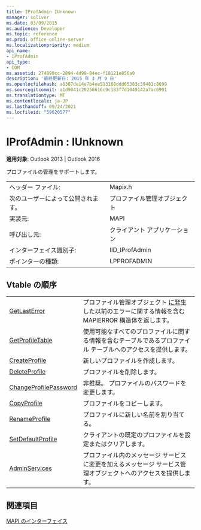 ```yaml
---
title: IProfAdmin IUnknown
manager: soliver
ms.date: 03/09/2015
ms.audience: Developer
ms.topic: reference
ms.prod: office-online-server
ms.localizationpriority: medium
api_name:
- IProfAdmin
api_type:
- COM
ms.assetid: 274899cc-2894-4d99-84ec-f18121e856a0
description: '最終更新日: 2015 年 3 月 9 日'
ms.openlocfilehash: a6387de14e7b4ee513168ddd65383c39481c8699
ms.sourcegitcommit: a1d9041c20256616c9c183f7d1049142a7ac6991
ms.translationtype: MT
ms.contentlocale: ja-JP
ms.lasthandoff: 09/24/2021
ms.locfileid: "59620577"
---
```

# <a name="iprofadmin--iunknown"></a>IProfAdmin : IUnknown

  
  
**適用対象**: Outlook 2013 | Outlook 2016 
  
プロファイルの管理をサポートします。 
  
|||
|:-----|:-----|
|ヘッダー ファイル:  <br/> |Mapix.h  <br/> |
|次のユーザーによって公開されます。  <br/> |プロファイル管理オブジェクト  <br/> |
|実装元:  <br/> |MAPI  <br/> |
|呼び出し元:  <br/> |クライアント アプリケーション  <br/> |
|インターフェイス識別子:  <br/> |IID_IProfAdmin  <br/> |
|ポインターの種類:  <br/> |LPPROFADMIN  <br/> |
   
## <a name="vtable-order"></a>Vtable の順序

|||
|:-----|:-----|
|[GetLastError](iprofadmin-getlasterror.md) <br/> |プロファイル管理オブジェクト [に発生](mapierror.md) した以前のエラーに関する情報を含む MAPIERROR 構造体を返します。  <br/> |
|[GetProfileTable](iprofadmin-getprofiletable.md) <br/> |使用可能なすべてのプロファイルに関する情報を含むテーブルであるプロファイル テーブルへのアクセスを提供します。  <br/> |
|[CreateProfile](iprofadmin-createprofile.md) <br/> |新しいプロファイルを作成します。  <br/> |
|[DeleteProfile](iprofadmin-deleteprofile.md) <br/> |プロファイルを削除します。  <br/> |
|[ChangeProfilePassword](iprofadmin-changeprofilepassword.md) <br/> |非推奨。 プロファイルのパスワードを変更します。  <br/> |
|[CopyProfile](iprofadmin-copyprofile.md) <br/> |プロファイルをコピーします。  <br/> |
|[RenameProfile](iprofadmin-renameprofile.md) <br/> |プロファイルに新しい名前を割り当てる。  <br/> |
|[SetDefaultProfile](iprofadmin-setdefaultprofile.md) <br/> |クライアントの既定のプロファイルを設定またはクリアします。  <br/> |
|[AdminServices](iprofadmin-adminservices.md) <br/> |プロファイル内のメッセージ サービスに変更を加えるメッセージ サービス管理オブジェクトへのアクセスを提供します。  <br/> |
   
## <a name="see-also"></a>関連項目



[MAPI のインターフェイス](mapi-interfaces.md)

